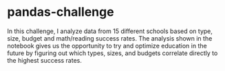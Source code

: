 # pandas-challenge

In this challenge, I analyze data from 15 different schools based on type, size, budget and math/reading success rates.  The analysis shown in the notebook gives us the opportunity to try and optimize education in the future by figuring out which types, sizes, and budgets correlate directly to the highest success rates.
